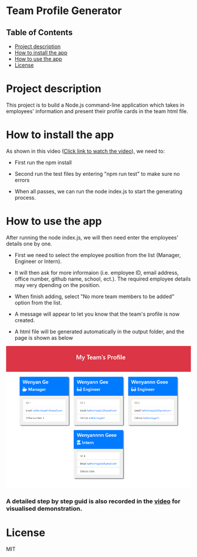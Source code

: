 # Team Profile Generator

## Table of Contents
* [Project description](#description)
* [How to install the app](#installation)
* [How to use the app](#usage)
* [License](#license)

# Project description
This project is to build a Node.js command-line application which takes in employees' information and present their profile cards in the team html file.
# How to install the app
As shown in this video ([Click link to watch the video](https://youtu.be/yjgk6yUAE-w)), we need to:
* First run the npm install

* Second run the test files by entering "npm run test" to make sure no errors
* When all passes, we can run the node index.js to start the generating process.

# How to use the app
After running the node index.js, we will then need enter the employees' details one by one.
* First we need to select the employee position from the list (Manager, Engineer or Intern).

* It will then ask for more informaion (i.e. employee ID, email address, office number, github name, school, ect.). The required employee details may very dpending on the position.
* When finish adding, select "No more team members to be added" option from the list.
* A message will appear to let you know that the team's profile is now created.
* A html file will be generated automatically in the output folder, and the page is shown as below

![image](team-profile-sample.png)

### A detailed step by step guid is also recorded in the [video](https://youtu.be/yjgk6yUAE-w) for visualised demonstration.


# License
MIT